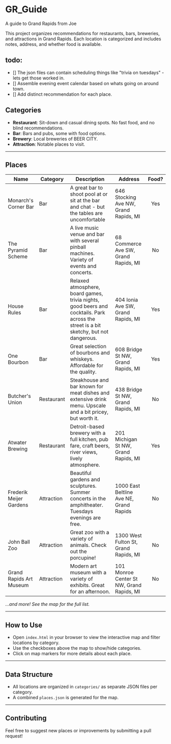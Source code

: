 # GR_Guide

A guide to Grand Rapids from Joe

This project organizes recommendations for restaurants, bars, breweries, and attractions in Grand Rapids. Each location is categorized and includes notes, address, and whether food is available.

## todo: 
- [] The json files can contain scheduling things like "trivia on tuesdays" - lets get those worked in. 
- [] Assemble evening event calendar based on whats going on around town. 
- [] Add distinct recommendation for each place.

## Categories

- **Restaurant**: Sit-down and casual dining spots. No fast food, and no blind recommendations. 
- **Bar**: Bars and pubs, some with food options.
- **Brewery**: Local breweries of BEER CITY.
- **Attraction**: Notable places to visit.

---

## Places

| Name                  | Category    | Description                                                                                                   | Address                                 | Food? |
|-----------------------|-------------|---------------------------------------------------------------------------------------------------------------|-----------------------------------------|:-----:|
| Monarch's Corner Bar  | Bar         | A great bar to shoot pool at or sit at the bar and chat - but the tables are uncomfortable                    | 646 Stocking Ave NW, Grand Rapids, MI   | Yes   |
| The Pyramid Scheme    | Bar         | A live music venue and bar with several pinball machines. Variety of events and concerts.                     | 68 Commerce Ave SW, Grand Rapids, MI    | No    |
| House Rules           | Bar         | Relaxed atmosphere, board games, trivia nights, good beers and cocktails. Park across the street is a bit sketchy, but not dangerous. | 404 Ionia Ave SW, Grand Rapids, MI      | Yes   |
| One Bourbon           | Bar         | Great selection of bourbons and whiskeys. Affordable for the quality.                                         | 608 Bridge St NW, Grand Rapids, MI      | Yes   |
| Butcher's Union       | Restaurant  | Steakhouse and bar known for meat dishes and extensive drink menu. Upscale and a bit pricey, but worth it.    | 438 Bridge St NW, Grand Rapids, MI      | No    |
| Atwater Brewing       | Restaurant  | Detroit-based brewery with a full kitchen, pub fare, craft beers, river views, lively atmosphere.             | 201 Michigan St NW, Grand Rapids, MI    | Yes   |
| Frederik Meijer Gardens | Attraction | Beautiful gardens and sculptures. Summer concerts in the amphitheater. Tuesdays evenings are free.            | 1000 East Beltline Ave NE, Grand Rapids | No    |
| John Ball Zoo         | Attraction  | Great zoo with a variety of animals. Check out the porcupine!                                                 | 1300 West Fulton St, Grand Rapids, MI   | No    |
| Grand Rapids Art Museum | Attraction | Modern art museum with a variety of exhibits. Great for an afternoon.                                         | 101 Monroe Center St NW, Grand Rapids, MI | No  |

*...and more! See the map for the full list.*

---

## How to Use

- Open `index.html` in your browser to view the interactive map and filter locations by category.
- Use the checkboxes above the map to show/hide categories.
- Click on map markers for more details about each place.

---

## Data Structure

- All locations are organized in `categories/` as separate JSON files per category.
- A combined `places.json` is generated for the map.

---

## Contributing

Feel free to suggest new places or improvements by submitting a pull request!
